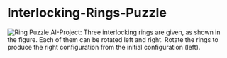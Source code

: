 # Interlocking-Rings-Puzzle
![Ring Puzzle](https://github.com/user-attachments/assets/f9149d00-15a9-4a0a-97d3-7585ab150391)
AI-Project:
Three interlocking rings are given, as shown in the figure. Each of them can be rotated left and right. Rotate the rings to produce the right configuration from the initial configuration (left).
